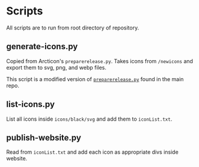 # Scripts

All scripts are to run from root directory of repository.

## generate-icons.py

Copied from Arcticon's `preparerelease.py`. Takes icons from `/newicons` and export them to svg, png, and webp files.

This script is a modified version of [`preparerelease.py`](https://github.com/Arcticons-Team/Arcticons/blob/main/scripts/preparerelease.py) found in the main repo.

## list-icons.py

List all icons inside `icons/black/svg` and add them to `iconList.txt`.

## publish-website.py

Read from `iconList.txt` and add each icon as appropriate divs inside website.
